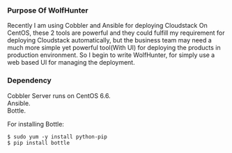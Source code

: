 ### Purpose Of WolfHunter
Recently I am using Cobbler and Ansible for deploying Cloudstack On CentOS, these 2 tools are powerful and they could fulfill my requirement for deploying Cloudstack automatically, but the business team may need a much more simple yet powerful tool(With UI) for deploying the products in production environment. So I begin to write WolfHunter, for simply use a web based UI for managing the deployment.     

### Dependency
Cobbler Server runs on CentOS 6.6.     
Ansible.    
Bottle.     

For installing Bottle:    

```
$ sudo yum -y install python-pip
$ pip install bottle
```
